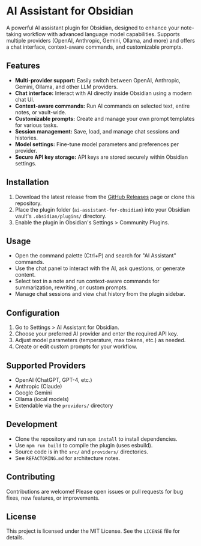 # AI Assistant for Obsidian

A powerful AI assistant plugin for Obsidian, designed to enhance your note-taking workflow with advanced language model capabilities. Supports multiple providers (OpenAI, Anthropic, Gemini, Ollama, and more) and offers a chat interface, context-aware commands, and customizable prompts.

## Features

- **Multi-provider support:** Easily switch between OpenAI, Anthropic, Gemini, Ollama, and other LLM providers.
- **Chat interface:** Interact with AI directly inside Obsidian using a modern chat UI.
- **Context-aware commands:** Run AI commands on selected text, entire notes, or vault-wide.
- **Customizable prompts:** Create and manage your own prompt templates for various tasks.
- **Session management:** Save, load, and manage chat sessions and histories.
- **Model settings:** Fine-tune model parameters and preferences per provider.
- **Secure API key storage:** API keys are stored securely within Obsidian settings.

## Installation

1. Download the latest release from the [GitHub Releases](https://github.com/your-repo/releases) page or clone this repository.
2. Place the plugin folder (`ai-assistant-for-obsidian`) into your Obsidian vault's `.obsidian/plugins/` directory.
3. Enable the plugin in Obsidian's Settings > Community Plugins.

## Usage

- Open the command palette (Ctrl+P) and search for "AI Assistant" commands.
- Use the chat panel to interact with the AI, ask questions, or generate content.
- Select text in a note and run context-aware commands for summarization, rewriting, or custom prompts.
- Manage chat sessions and view chat history from the plugin sidebar.

## Configuration

1. Go to Settings > AI Assistant for Obsidian.
2. Choose your preferred AI provider and enter the required API key.
3. Adjust model parameters (temperature, max tokens, etc.) as needed.
4. Create or edit custom prompts for your workflow.

## Supported Providers

- OpenAI (ChatGPT, GPT-4, etc.)
- Anthropic (Claude)
- Google Gemini
- Ollama (local models)
- Extendable via the `providers/` directory

## Development

- Clone the repository and run `npm install` to install dependencies.
- Use `npm run build` to compile the plugin (uses esbuild).
- Source code is in the `src/` and `providers/` directories.
- See `REFACTORING.md` for architecture notes.

## Contributing

Contributions are welcome! Please open issues or pull requests for bug fixes, new features, or improvements.

## License

This project is licensed under the MIT License. See the `LICENSE` file for details.
